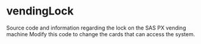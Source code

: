 # vendingLock
Source code and information regarding the lock on the SAS PX vending machine
Modify this code to change the cards that can access the system. 
